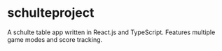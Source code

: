 # schulteproject
A schulte table app written in React.js and TypeScript. Features multiple game modes and score tracking.
